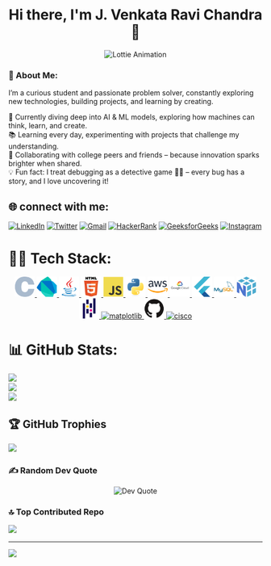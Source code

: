 <h1 align="center">Hi there, I'm J. Venkata Ravi Chandra 👋</h1>

<p align="center">
  <img src="https://camo.githubusercontent.com/4d9f5ecceb711eec6e2018f38a5677dc657c9738d4a65ba3b928c41c0a45b439/68747470733a2f2f6d69726f2e6d656469756d2e636f6d2f6d61782f313336302f302a37513379765349765f7430696f4a2d5a2e676966" alt="Lottie Animation" width="300"/>
</p>

<h3> 💫 About Me:</h3>
I’m a curious student and passionate problem solver, constantly exploring new technologies, building projects, and learning by creating.

🚀 Currently diving deep into AI & ML models, exploring how machines can think, learn, and create.<br>📚 Learning every day, experimenting with projects that challenge my understanding.<br>🤝 Collaborating with college peers and friends – because innovation sparks brighter when shared.<br>💡 Fun fact: I treat debugging as a detective game 🕵️‍♂️ – every bug has a story, and I love uncovering it!
## 🌐 connect with me:
[![LinkedIn](https://skillicons.dev/icons?i=linkedin)](https://www.linkedin.com/in/venkata-ravi-chandra-jaladanki/) 
[![Twitter](https://skillicons.dev/icons?i=twitter)](https://x.com/JV_RC03) 
[![Gmail](https://skillicons.dev/icons?i=gmail)](mailto:jvravichandra03@gmail.com) 
[![HackerRank](https://img.icons8.com/external-tal-revivo-color-tal-revivo/48/000000/external-hackerrank-is-a-technology-company-that-focuses-on-competitive-programming-logo-color-tal-revivo.png)](https://www.hackerrank.com/profile/jvravichandra03)
[![GeeksforGeeks](https://img.icons8.com/color/48/000000/GeeksforGeeks.png)](https://www.geeksforgeeks.org/user/jvravich2lz6/) 
[![Instagram](https://skillicons.dev/icons?i=instagram)](https://www.instagram.com/j_v_ravichandra/)


# 👨‍💻 Tech Stack:

<p align="center">
  <a href="https://www.cprogramming.com/" target="_blank" rel="noreferrer">
    <img src="https://raw.githubusercontent.com/devicons/devicon/master/icons/c/c-original.svg" alt="c" width="40" height="40"/>
  </a>
  <a href="https://dart.dev/" target="_blank" rel="noreferrer">
    <img src="https://raw.githubusercontent.com/devicons/devicon/master/icons/dart/dart-original.svg" alt="dart" width="40" height="40"/>
  </a>
  <a href="https://www.java.com" target="_blank" rel="noreferrer">
    <img src="https://raw.githubusercontent.com/devicons/devicon/master/icons/java/java-original.svg" alt="java" width="40" height="40"/>
  </a>
  <a href="https://developer.mozilla.org/en-US/docs/Web/Guide/HTML/HTML5" target="_blank" rel="noreferrer">
    <img src="https://raw.githubusercontent.com/devicons/devicon/master/icons/html5/html5-original-wordmark.svg" alt="html5" width="40" height="40"/>
  </a>
  <a href="https://developer.mozilla.org/en-US/docs/Web/JavaScript" target="_blank" rel="noreferrer">
    <img src="https://raw.githubusercontent.com/devicons/devicon/master/icons/javascript/javascript-original.svg" alt="javascript" width="40" height="40"/>
  </a>
  <a href="https://www.python.org" target="_blank" rel="noreferrer">
    <img src="https://raw.githubusercontent.com/devicons/devicon/master/icons/python/python-original.svg" alt="python" width="40" height="40"/>
  </a>
  <a href="https://aws.amazon.com" target="_blank" rel="noreferrer">
    <img src="https://raw.githubusercontent.com/devicons/devicon/master/icons/amazonwebservices/amazonwebservices-original-wordmark.svg" alt="aws" width="40" height="40"/>
  </a>
  <a href="https://cloud.google.com/" target="_blank" rel="noreferrer">
    <img src="https://raw.githubusercontent.com/devicons/devicon/master/icons/googlecloud/googlecloud-original-wordmark.svg" alt="google cloud" width="40" height="40"/>
  </a>
  <a href="https://flutter.dev" target="_blank" rel="noreferrer">
    <img src="https://raw.githubusercontent.com/devicons/devicon/master/icons/flutter/flutter-original.svg" alt="flutter" width="40" height="40"/>
  </a>
  <a href="https://www.mysql.com/" target="_blank" rel="noreferrer">
    <img src="https://raw.githubusercontent.com/devicons/devicon/master/icons/mysql/mysql-original-wordmark.svg" alt="mysql" width="40" height="40"/>
  </a>

  <a href="https://numpy.org/" target="_blank" rel="noreferrer">
    <img src="https://raw.githubusercontent.com/devicons/devicon/master/icons/numpy/numpy-original.svg" alt="numpy" width="40" height="40"/>
  </a>
  <a href="https://pandas.pydata.org/" target="_blank" rel="noreferrer">
    <img src="https://raw.githubusercontent.com/devicons/devicon/master/icons/pandas/pandas-original.svg" alt="pandas" width="40" height="40"/>
  </a>
  <a href="https://matplotlib.org/" target="_blank" rel="noreferrer">
    <img src="https://upload.wikimedia.org/wikipedia/commons/8/84/Matplotlib_icon.svg" alt="matplotlib" width="40" height="40"/>
  </a>
  <a href="https://github.com/" target="_blank" rel="noreferrer">
    <img src="https://raw.githubusercontent.com/devicons/devicon/master/icons/github/github-original.svg" alt="github" width="40" height="40"/>
  </a>
  <a href="https://www.cisco.com/" target="_blank" rel="noreferrer">
    <img src="https://cdn.worldvectorlogo.com/logos/cisco-2.svg" alt="cisco" width="40" height="40"/>
  </a>
</p>

# 📊 GitHub Stats:
![](https://github-readme-stats.vercel.app/api?username=JVRC03&theme=tokyonight&hide_border=false&include_all_commits=false&count_private=false)<br/>
![](https://nirzak-streak-stats.vercel.app/?user=JVRC03&theme=tokyonight&hide_border=false)<br/>
![](https://github-readme-stats.vercel.app/api/top-langs/?username=JVRC03&theme=tokyonight&hide_border=false&include_all_commits=false&count_private=false&layout=compact)


## 🏆 GitHub Trophies
![](https://github-profile-trophy.vercel.app/?username=JVRC03&theme=radical&no-frame=false&no-bg=false&margin-w=4)


### ✍️ Random Dev Quote
<p align="center">
  <img src="https://quotes-github-readme.vercel.app/api?type=horizontal&theme=radical" alt="Dev Quote"/>
</p>

### 🔝 Top Contributed Repo
![](https://github-contributor-stats.vercel.app/api?username=JVRC03&limit=5&theme=dark&combine_all_yearly_contributions=true)


---
[![](https://visitcount.itsvg.in/api?id=JVRC03&icon=0&color=1)](https://visitcount.itsvg.in)

<!-- Proudly created with GPRM ( https://gprm.itsvg.in ) -->
